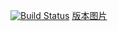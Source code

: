 [![Build Status](https://travis-ci.org/meteorasd555/learn.svg?branch=master)](https://travis-ci.org/meteorasd555/learn)
[版本图片](https://www.npmjs.com/package/baidu-aip-sdk)
